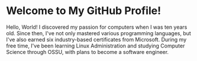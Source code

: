 # Welcome to My GitHub Profile!

Hello, World! I discovered my passion for computers when I was ten years old.
Since then, I've not only mastered various programming languages, but I've also
earned six industry-based certificates from Microsoft. During my free time, I've
been learning Linux Administration and studying Computer Science through OSSU,
with plans to become a software engineer.
